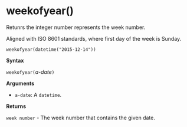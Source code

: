 # weekofyear()

Retunrs the integer number represents the week number.

Aligned with ISO 8601 standards, where first day of the week is Sunday.

    weekofyear(datetime("2015-12-14"))

**Syntax**

`weekofyear(`*a-date*`)`

**Arguments**

* `a-date`: A `datetime`.

**Returns**

`week number` - The week number that contains the given date.
